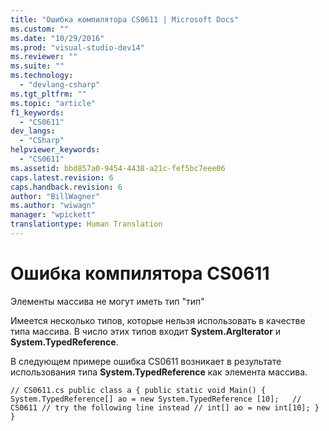 ```yaml
---
title: "Ошибка компилятора CS0611 | Microsoft Docs"
ms.custom: ""
ms.date: "10/29/2016"
ms.prod: "visual-studio-dev14"
ms.reviewer: ""
ms.suite: ""
ms.technology: 
  - "devlang-csharp"
ms.tgt_pltfrm: ""
ms.topic: "article"
f1_keywords: 
  - "CS0611"
dev_langs: 
  - "CSharp"
helpviewer_keywords: 
  - "CS0611"
ms.assetid: bbd857a0-9454-4438-a21c-fef5bc7eee06
caps.latest.revision: 6
caps.handback.revision: 6
author: "BillWagner"
ms.author: "wiwagn"
manager: "wpickett"
translationtype: Human Translation
---
```

# Ошибка компилятора CS0611
Элементы массива не могут иметь тип "тип"  
  
 Имеется несколько типов, которые нельзя использовать в качестве типа массива. В число этих типов входит **System.ArgIterator** и **System.TypedReference**.  
  
 В следующем примере ошибка CS0611 возникает в результате использования типа **System.TypedReference** как элемента массива.  
  
```  
// CS0611.cs public class a { public static void Main() { System.TypedReference[] ao = new System.TypedReference [10];   // CS0611 // try the following line instead // int[] ao = new int[10]; } }  
```